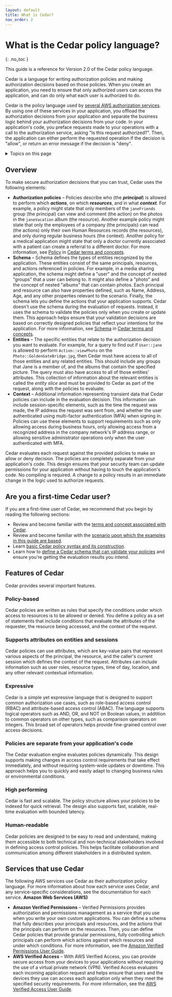 ```yaml
---
layout: default
title: What is Cedar?
nav_order: 2
---
```


# What is the Cedar policy language?<a name="what-is-cedar"></a>
{: .no_toc }

This guide is a reference for Version 2\.0 of the Cedar policy language\.

Cedar is a language for writing authorization policies and making authorization decisions based on those policies\. When you create an application, you need to ensure that only authorized users can access the application, and can do only what each user is authorized to do\.

Cedar is the policy language used by [several AWS authorization services](#related-services)\. By using one of these services in your application, you offload the authorization decisions from your application and separate the business logic behind your authorization decisions from your code\. In your application's code, you preface requests made to your operations with a call to the authorization service, asking "Is this request authorized?"\. Then, the application can either perform the requested operation if the decision is "allow", or return an error message if the decision is "deny"\.

<details markdown="block">
  <summary>
    Topics on this page
  </summary>
  {: .text-delta }
- TOC
{:toc}
</details>

## Overview<a name="cedar-overview"></a>

To make secure authorization decisions that you can trust, Cedar uses the following elements:
+ **Authorization policies** – Policies describe who \(the ***principal***\) is allowed to perform which ***actions***, on which ***resources***, and in what ***context***\. For example, a policy might state that only members of the `janeFriends` group \(the principal\) can view and comment \(the action\) on the photos in the `janeVacation` album \(the resource\)\. Another example policy might state that only the employees of a company \(the principals\) can read \(the actions\) only their own Human Resources records \(the resources\), and only during regular business hours \(the context\)\. Another policy for a medical application might state that only a doctor currently associated with a patient can create a referral to a different doctor\. For more information, see [Policy](terminology.md#term-policy) in [Cedar terms and concepts](terminology.md)\.
+ **Schema** – Schema defines the types of entities recognized by the application\. These entities consist of the same principals, resources, and actions referenced in policies\. For example, in a media sharing application, the schema might define a "user" and the concept of nested "groups" that a user can belong to\. It might also define a "photo" and the concept of nested "albums" that can contain photos\. Each principal and resource can also have properties defined, such as Name, Address, Age, and any other properties relevant to the scenario\. Finally, the schema lets you define the actions that your application supports\. Cedar doesn't use the schema during the evaluation of requests\. Instead, it uses the schema to validate the policies only when you create or update them\. This approach helps ensure that your validation decisions are based on correctly designed policies that reflect your intentions for the application\. For more information, see [Schema](terminology.md#term-schema) in [Cedar terms and concepts](terminology.md)\.
+ **Entities** – The specific entities that relate to the authorization decision you want to evaluate\. For example, for a query to find out if `User::jane` is allowed to perform `Action::viewPhoto` on the `Photo::GoldenGateBridge.jpg`, then Cedar must have access to all of those entities and any related entities\. This should include any groups that Jane is a member of, and the albums that contain the specified picture\. The query must also have access to all of those entities' attributes\. This collection of information about the relevant entities is called the *entity slice* and must be provided to Cedar as part of the request, along with the policies to evaluate\.
+ **Context** – Additional information representing transient data that Cedar policies can include in the evaluation decision\. This information can include session\-specific elements, such as the time the request was made, the IP address the request was sent from, and whether the user authenticated using multi\-factor authentication \(MFA\) when signing in\. Policies can use these elements to support requirements such as only allowing access during business hours, only allowing access from a recognized address in the company network's IP address range, or allowing sensitive administrator operations only when the user authenticated with MFA\.

Cedar evaluates each request against the provided policies to make an allow or deny decision\. The policies are completely separate from your application's code\. This design ensures that your security team can update permissions for your application without having to touch the application's code\. No compiling is required\. A change to a policy results in an immediate change in the logic used to authorize requests\. 

## Are you a first\-time Cedar user?<a name="first-time-user"></a>

If you are a first\-time user of Cedar, we recommend that you begin by reading the following sections:
+ Review and become familiar with the [terms and concept associated with Cedar](terminology.md)\.
+ Review and become familiar with the [scenario upon which the examples in this guide are based](scenario.md)\.
+ Learn [basic Cedar policy syntax and its construction](syntax-policy.md)\.
+ Learn how to [define a Cedar schema that can validate your policies](schema.md) and ensure you're getting the evaluation results you intend\.

## Features of Cedar<a name="feature-overview"></a>

Cedar provides several important features\.

### Policy\-based<a name="policy-based"></a>

Cedar policies are written as rules that specify the conditions under which access to resources is to be allowed or denied\. You define a policy as a set of statements that include conditions that evaluate the attributes of the requester, the resource being accessed, and the context of the request\.

### Supports attributes on entities and sessions <a name="attribute-based"></a>

Cedar policies can use attributes, which are key\-value pairs that represent various aspects of the principal, the resource, and the caller's current session which defines the context of the request\. Attributes can include information such as user roles, resource types, time of day, location, and any other relevant contextual information\.

### Expressive<a name="feature-expressive"></a>

Cedar is a simple yet expressive language that is designed to support common authorization use cases, such as role\-based access control \(RBAC\) and attribute\-based access control \(ABAC\)\. The language supports logical operators such as AND, OR, and NOT on Boolean values, in addtition to common operators on other types, such as comparison operators on integers\. This broad set of operators helps provide fine\-grained control over access decisions\.

### Policies are separate from your application's code<a name="feature-dynamic"></a>

The Cedar evaluation engine evaluates policies dynamically\. This design supports making changes in access control requirements that take effect immediately, and without requiring system\-wide updates or downtime\. This approach helps you to quickly and easily adapt to changing business rules or environmental conditions\.

### High performing<a name="feature-performant"></a>

Cedar is fast and scalable\. The policy structure allows your policies to be indexed for quick retrieval\. The design also supports fast, scalable, real\-time evaluation with bounded latency\.

### Human\-readable<a name="feature-readable"></a>

Cedar policies are designed to be easy to read and understand, making them accessible to both technical and non\-technical stakeholders involved in defining access control policies\. This helps facilitate collaboration and communication among different stakeholders in a distributed system\.

## Services that use Cedar<a name="related-services"></a>

The following AWS services use Cedar as their authorization policy language\. For more information about how each service uses Cedar, and any service\-specific considerations, see the documentation for each service\.
**Amazon Web Services \(AWS\)**
+ **Amazon Verified Permissions** – Verified Permissions provides authorization and permissions management as a service that you use when you write your own custom applications\. You can define a schema that fully describes your principals and resources, and the actions that the principals can perform on the resources\. Then, you can define Cedar policies that provide granular permissions, fully controlling which principals can perform which actions against which resources and under which conditions\. For more information, see the [Amazon Verified Permissions User Guide](https://docs.aws.amazon.com/verified-permissions/latest/userguide/)\.
+ **AWS Verified Access** – With AWS Verified Access, you can provide secure access from your devices to your applications without requiring the use of a virtual private network \(VPN\)\. Verified Access evaluates each incoming application request and helps ensure that users and the devices they use can access each application only when they meet the specified security requirements\. For more information, see the [AWS Verified Access User Guide](https://docs.aws.amazon.com/verified-access/latest/ug/)\.
